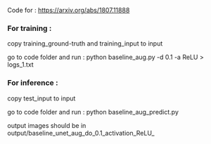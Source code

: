 Code for : https://arxiv.org/abs/1807.11888

### For training :
copy training_ground-truth and training_input to input

go to code folder and run : python baseline_aug.py -d 0.1 -a ReLU > logs_1.txt

### For inference :
copy test_input to input

go to code folder and run : python baseline_aug_predict.py

output images should be in output/baseline_unet_aug_do_0.1_activation_ReLU_

